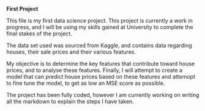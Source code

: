 **First Project**

This file is my first data science project. This project is currently a work in progress, and I will be using my skills gained at University to complete the final stakes of the project.

The data set used was sourced from Kaggle, and contains data regarding houses, their sale prices and their various features.

My objective is to determine the key features that contribute toward house prices, and to analyse these features. Finally, I will attempt to create a model that can predict house prices based on these features and attemopt to fine tune the model, to get as low an MSE score as possible. 

The project has been fully coded, however I am currently working on writing all the markdown to explain the steps I have taken. 
